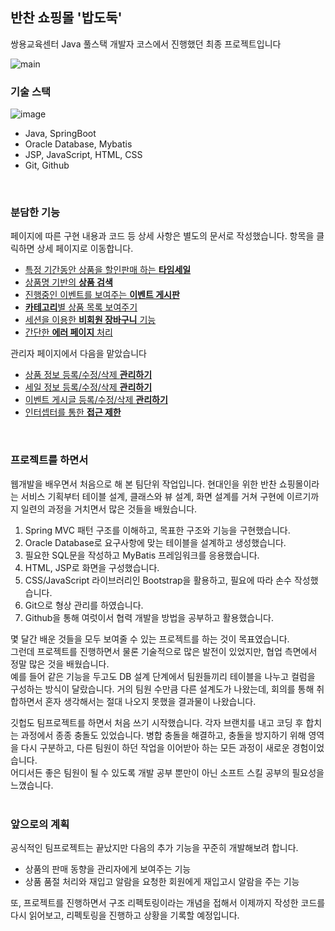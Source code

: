 ## 반찬 쇼핑몰 '밥도둑'   
쌍용교육센터 Java 풀스택 개발자 코스에서 진행했던 최종 프로젝트입니다  

![main](https://user-images.githubusercontent.com/80666066/120124484-92d96f80-c1ef-11eb-9212-bdbc82f02055.PNG)



### 기술 스택

![image](https://user-images.githubusercontent.com/80666066/120291588-6ceec080-c2fe-11eb-89a0-02d8cd5a38ca.png)

- Java, SpringBoot
- Oracle Database, Mybatis
- JSP, JavaScript, HTML, CSS 
- Git, Github  
<br/>

### 분담한 기능

페이지에 따른 구현 내용과 코드 등 상세 사항은 별도의 문서로 작성했습니다.
항목을 클릭하면 상세 페이지로 이동합니다.

- [특정 기간동안 상품을 할인판매 하는 **타임세일**](./documents/timesale.md)
- [상품명 기반의 **상품 검색**](./documents/search.md)
- [진행중인 이벤트를 보여주는 **이벤트 게시판**](./documents/events.md)
- [**카테고리**별 상품 목록 보여주기](./documents/category.md)  
- [세션을 이용한 **비회원 장바구니** 기능](./documents/nonelogin_cart.md)
- [간단한 **에러 페이지** 처리](./documents/errorpage.md)  
  
관리자 페이지에서 다음을 맡았습니다

- [상품 정보 등록/수정/삭제 **관리하기**](./documents/admin_product.md)
- [세일 정보 등록/수정/삭제 **관리하기**](./documents/admin_sale.md)
- [이벤트 게시글 등록/수정/삭제 **관리하기**](./documents/admin_event.md)  
- [인터셉터를 통한 **접근 제한**](./documents/admin_intercepter.md)  

<br/>

### 프로젝트를 하면서

웹개발을 배우면서 처음으로 해 본 팀단위 작업입니다. 현대인을 위한 반찬 쇼핑몰이라는 서비스 기획부터 테이블 설계, 클래스와 뷰 설계, 화면 설계를 거쳐 구현에 이르기까지 일련의 과정을 거치면서 많은 것들을 배웠습니다. 



1. Spring MVC 패턴 구조를 이해하고, 목표한 구조와 기능을 구현했습니다.
2. Oracle Database로 요구사항에 맞는 테이블을 설계하고 생성했습니다.
3. 필요한 SQL문을 작성하고 MyBatis 프레임워크를 응용했습니다.
4. HTML, JSP로 화면을 구성했습니다.
6. CSS/JavaScript 라이브러리인 Bootstrap을 활용하고, 필요에 따라 손수 작성했습니다. 
7. Git으로 형상 관리를 하였습니다.
8. Github을 통해 여럿이서 협력 개발을 방법을 공부하고 활용했습니다.  



몇 달간 배운 것들을 모두 보여줄 수 있는 프로젝트를 하는 것이 목표였습니다.  
그런데 프로젝트를 진행하면서 물론 기술적으로 많은 발전이 있었지만, 협업 측면에서 정말 많은 것을 배웠습니다.  
예를 들어 같은 기능을 두고도 DB 설계 단계에서 팀원들끼리 테이블을 나누고 컬럼을 구성하는 방식이 달랐습니다. 거의 팀원 수만큼 다른 설계도가 나왔는데, 회의를 통해 취합하면서 혼자 생각해서는 절대 나오지 못했을 결과물이 나왔습니다. 

깃헙도 팀프로젝트를 하면서 처음 쓰기 시작했습니다. 각자 브랜치를 내고 코딩 후 합치는 과정에서 종종 충돌도 있었습니다. 병합 충돌을 해결하고, 충돌을 방지하기 위해 영역을 다시 구분하고, 다른 팀원이 하던 작업을 이어받아 하는 모든 과정이 새로운 경험이었습니다.  
어디서든 좋은 팀원이 될 수 있도록 개발 공부 뿐만이 아닌 소프트 스킬 공부의 필요성을 느꼈습니다.  
<br/>

### 앞으로의 계획

공식적인 팀프로젝트는 끝났지만 다음의 추가 기능을 꾸준히 개발해보려 합니다.

- 상품의 판매 동향을 관리자에게 보여주는 기능
- 상품 품절 처리와 재입고 알람을 요청한 회원에게 재입고시 알람을 주는 기능



또, 프로젝트를 진행하면서 구조 리펙토링이라는 개념을 접해서 이제까지 작성한 코드를 다시 읽어보고, 리펙토링을 진행하고 상황을 기록할 예정입니다.  
<br/>
<br/>
<br/>


 
